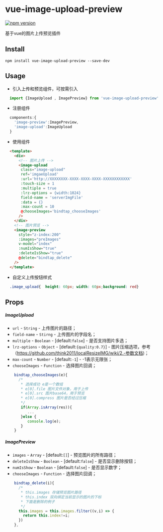 # vue-image-upload-preview
[![npm version](https://img.shields.io/npm/v/vue-image-upload-preview.svg?style=flat)](https://www.npmjs.com/package/vue-image-upload-preview)

基于vue的图片上传预览插件

## Install

```shell
npm install vue-image-upload-preview --save-dev
```
## Usage

- 引入上传和预览组件，可按需引入
```js
  import {ImageUpload , ImagePreview} from 'vue-image-upload-preview'
```

- 注册组件
```js
  components:{
    'image-preview':ImagePreview,
    'image-upload':ImageUpload
  }
```

- 使用组件
```html
  <template>
    <div>
      <!-- 图片上传 -->
      <image-upload
       class="image-upload"
       ref='imgaeUpload'
       :url='http://XXXXXXXX-XXXX-XXXX-XXXX-XXXXXXXXXXXX'
       :touch-size = 1
       :multiple = true
       :lrz-options = {width:1024}
       field-name = 'serverImgFile'
       :data = {}
       :max-count = 10
       @chooseImages='bindtap_chooseImages'
      />
    </div>
    <!-- 图片预览 -->
    <image-preview
      style="z-index:200"
      :images="preImages"
      v-model="index"
      :numIsShow="true"
      :deleteIsShow="true"
      @delete="bindtap_delete"
    />
  </template>
```

- 自定义上传按钮样式
```css
  .image_upload{  height: 60px; width: 60px;background: red}
```

## Props

##### ImageUpload
- `url` - `String` - 上传图片的路径；
- `field-name` - `Stirng` - 上传图片的字段名；
- `multiple` - `Boolean` - [default:`false`] - 是否支持图片多选；
- `lrz-options` - `Object` - [default:`{quality:0.7}`] - 图片压缩选项，参考（https://github.com/think2011/localResizeIMG/wiki/2.-参数文档)；
- `max-count` - `Number` - [default:`-1`] - -1表示无限张；
- `chooseImages` - `Function` - 选择图片回调；
```js
    bindtap_chooseImages(e){
      /*
       * 选择成功 e是一个数组
       * e[0].file 图片文件对象，用于上传
       * e[0].src 图片base64，用于预览
       * e[0].compress 图片是否经过压缩
       */
       if(Array.isArray(res)){
          ...
       }else {
          console.log(e);
       }
    }
```
##### ImagePreview
- `images` - `Array` - [default:`[]`] - 预览图片的所有路径；
- `deleteIsShow` - `Boolean` - [default:`false`] - 是否显示删除按钮；
- `numIsShow` - `Boolean` - [default:`false`] - 是否显示数字；
- `chooseImages` - `Function` - 选择图片回调；
```js
    bindtap_delete(i){
      /*
       * this.images 存储预览图片路径
       * this.index 双向绑定当前显示的图片的下标
       * 下面是删除的例子
       */
      this.images = this.images.filter((v,i) => {
        return this.index!=i;
      })
    },
```
